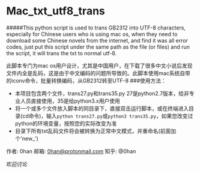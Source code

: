 # Mac_txt_utf8_trans

#####This python script is used to trans GB2312 into UTF-8 characters, especially for Chinese users who is using mac os, when they need to download some Chinese novels from the internet, and find it was all error codes, just put this script under the same path as the file (or files) and run the script, it will trans the txt to normal utf-8.

此脚本专门为mac os用户设计，尤其是中国用户，在下载了很多中文小说后发现文件内全是乱码，这是由于中文编码的问题所导致的。此脚本使用mac系统自带的iconv命令，批量转换编码，从GB2312转至UTF-8
###使用方法：
- 本项目包含两个文件，trans27.py和trans35.py 27是python2.7版本，给非专业人员直接使用，35是给python3.x用户使用
- 将一个或多个文件放入脚本的同目录下，直接双击运行脚本，或在终端进入目录(cd命令)，输入`python trans27.py`或`python3 trans35.py`，如果您改变过python的环境变量，按照您的实际改变为准
- 目录下所有txt乱码文件将会被转换为正常中文模式，并重命名(前面加个'new_')

作者: 0han
邮箱: 0han@protonmail.com
知乎: @0han

欢迎讨论
